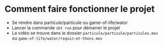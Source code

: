 # Comment faire fonctionner le projet

- Se rendre dans particule/particule ou game-of-life/wator
- Lancer la commande `sbt run` pour démarrer le projet
- La vidéo se trouve dans le dossier `particule/particule/particules.mov` ou `game-of-life/wator/requin-et-thons.mov`